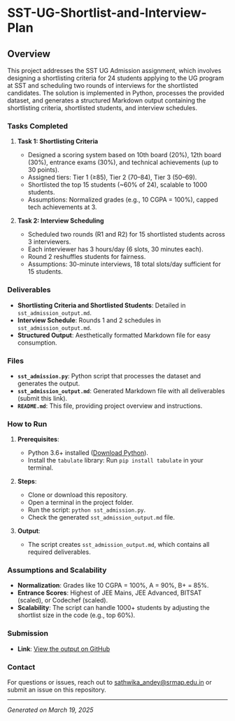 # SST-UG-Shortlist-and-Interview-Plan

## Overview
This project addresses the SST UG Admission assignment, which involves designing a shortlisting criteria for 24 students applying to the UG program at SST and scheduling two rounds of interviews for the shortlisted candidates. The solution is implemented in Python, processes the provided dataset, and generates a structured Markdown output containing the shortlisting criteria, shortlisted students, and interview schedules.

### Tasks Completed
1. **Task 1: Shortlisting Criteria**
   - Designed a scoring system based on 10th board (20%), 12th board (30%), entrance exams (30%), and technical achievements (up to 30 points).
   - Assigned tiers: Tier 1 (≥85), Tier 2 (70–84), Tier 3 (50–69).
   - Shortlisted the top 15 students (~60% of 24), scalable to 1000 students.
   - Assumptions: Normalized grades (e.g., 10 CGPA = 100%), capped tech achievements at 3.

2. **Task 2: Interview Scheduling**
   - Scheduled two rounds (R1 and R2) for 15 shortlisted students across 3 interviewers.
   - Each interviewer has 3 hours/day (6 slots, 30 minutes each).
   - Round 2 reshuffles students for fairness.
   - Assumptions: 30-minute interviews, 18 total slots/day sufficient for 15 students.

### Deliverables
- **Shortlisting Criteria and Shortlisted Students**: Detailed in `sst_admission_output.md`.
- **Interview Schedule**: Rounds 1 and 2 schedules in `sst_admission_output.md`.
- **Structured Output**: Aesthetically formatted Markdown file for easy consumption.

### Files
- **`sst_admission.py`**: Python script that processes the dataset and generates the output.
- **`sst_admission_output.md`**: Generated Markdown file with all deliverables (submit this link).
- **`README.md`**: This file, providing project overview and instructions.

### How to Run
1. **Prerequisites**:
   - Python 3.6+ installed ([Download Python](https://www.python.org/downloads/)).
   - Install the `tabulate` library: Run `pip install tabulate` in your terminal.

2. **Steps**:
   - Clone or download this repository.
   - Open a terminal in the project folder.
   - Run the script: `python sst_admission.py`.
   - Check the generated `sst_admission_output.md` file.

3. **Output**:
   - The script creates `sst_admission_output.md`, which contains all required deliverables.

### Assumptions and Scalability
- **Normalization**: Grades like 10 CGPA = 100%, A = 90%, B+ = 85%.
- **Entrance Scores**: Highest of JEE Mains, JEE Advanced, BITSAT (scaled), or Codechef (scaled).
- **Scalability**: The script can handle 1000+ students by adjusting the shortlist size in the code (e.g., top 60%).

### Submission
- **Link**: [View the output on GitHub]([https://github.com/yourusername/sst-admission-task/blob/main/sst_admission_output.md](https://github.com/Sathwika-78/SST-UG-Shortlist-and-Interview-Plan/blob/main/sst_admission_output.md))  


### Contact
For questions or issues, reach out to sathwika_andey@srmap.edu.in or submit an issue on this repository.

---
*Generated on March 19, 2025*
